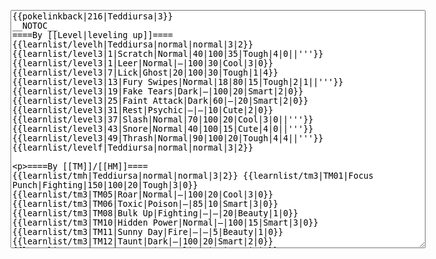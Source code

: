 </p><textarea readonly="" accesskey="," id="wpTextbox1" cols="80" rows="25" style="" class="mw-editfont-monospace" lang="en" dir="ltr" name="wpTextbox1">{{pokelinkback|216|Teddiursa|3}}
__NOTOC__
====By [[Level|leveling up]]====
{{learnlist/levelh|Teddiursa|normal|normal|3|2}}
{{learnlist/level3|1|Scratch|Normal|40|100|35|Tough|4|0||'''}}
{{learnlist/level3|1|Leer|Normal|—|100|30|Cool|3|0}}
{{learnlist/level3|7|Lick|Ghost|20|100|30|Tough|1|4}}
{{learnlist/level3|13|Fury Swipes|Normal|18|80|15|Tough|2|1||'''}}
{{learnlist/level3|19|Fake Tears|Dark|—|100|20|Smart|2|0}}
{{learnlist/level3|25|Faint Attack|Dark|60|—|20|Smart|2|0}}
{{learnlist/level3|31|Rest|Psychic|—|—|10|Cute|2|0}}
{{learnlist/level3|37|Slash|Normal|70|100|20|Cool|3|0||'''}}
{{learnlist/level3|43|Snore|Normal|40|100|15|Cute|4|0||'''}}
{{learnlist/level3|49|Thrash|Normal|90|100|20|Tough|4|4||'''}}
{{learnlist/levelf|Teddiursa|normal|normal|3|2}}

====By [[TM]]/[[HM]]====
{{learnlist/tmh|Teddiursa|normal|normal|3|2}}
{{learnlist/tm3|TM01|Focus Punch|Fighting|150|100|20|Tough|3|0}}
{{learnlist/tm3|TM05|Roar|Normal|—|100|20|Cool|3|0}}
{{learnlist/tm3|TM06|Toxic|Poison|—|85|10|Smart|3|0}}
{{learnlist/tm3|TM08|Bulk Up|Fighting|—|—|20|Beauty|1|0}}
{{learnlist/tm3|TM10|Hidden Power|Normal|—|100|15|Smart|3|0}}
{{learnlist/tm3|TM11|Sunny Day|Fire|—|—|5|Beauty|1|0}}
{{learnlist/tm3|TM12|Taunt|Dark|—|100|20|Smart|2|0}}
{{learnlist/tm3|TM17|Protect|Normal|—|—|10|Cute|1|0}}
{{learnlist/tm3|TM18|Rain Dance|Water|—|—|5|Tough|1|0}}
{{learnlist/tm3|TM21|Frustration|Normal|—|100|20|Cute|1|0||'''}}
{{learnlist/tm3|TM26|Earthquake|Ground|100|100|10|Tough|1|3}}
{{learnlist/tm3|TM27|Return|Normal|—|100|20|Cute|1|0||'''}}
{{learnlist/tm3|TM28|Dig|Ground|60|100|10|Smart|1|0}}
{{learnlist/tm3|TM31|Brick Break|Fighting|75|100|15|Cool|1|4}}
{{learnlist/tm3|TM32|Double Team|Normal|—|—|15|Cool|2|0}}
{{learnlist/tm3|TM40|Aerial Ace|Flying|60|—|20|Cool|2|0}}
{{learnlist/tm3|TM41|Torment|Dark|—|100|15|Tough|2|0}}
{{learnlist/tm3|TM42|Facade|Normal|70|100|20|Cute|2|0||'''}}
{{learnlist/tm3|TM43|Secret Power|Normal|70|100|20|Smart|1|0||'''}}
{{learnlist/tm3|TM44|Rest|Psychic|—|—|10|Cute|2|0}}
{{learnlist/tm3|TM45|Attract|Normal|—|100|15|Cute|2|0}}
{{learnlist/tm3|TM46|Thief|Dark|40|100|10|Tough|1|0}}
{{learnlist/tm3|HM01|Cut|Normal|50|95|30|Cool|2|1||'''}}
{{learnlist/tm3|HM04|Strength|Normal|80|100|15|Tough|2|1||'''}}
{{learnlist/tm3|HM06|Rock Smash|Fighting|20|100|15|Tough|1|0}}
{{learnlist/tmf|Teddiursa|normal|normal|3|2}}

====By {{pkmn|breeding}}====
{{learnlist/breedh|Teddiursa|normal|normal|3|2}}
{{learnlist/breed3|{{MSP/3|019|Rattata}}{{MSP/3|020|Raticate}}{{MSP/3|027|Sandshrew}}{{MSP/3|028|Sandslash}}{{MSP/3|056|Mankey}}{{MSP/3|057|Primeape}}&lt;br>{{MSP/3|190|Aipom}}{{MSP/3|194|Wooper}}{{MSP/3|195|Quagsire}}{{MSP/3|215|Sneasel}}{{MSP/3|220|Swinub}}{{MSP/3|221|Piloswine}}&lt;br>{{MSP/3|228|Houndour}}{{MSP/3|229|Houndoom}}{{MSP/3|231|Phanpy}}{{MSP/3|232|Donphan}}{{MSP/3|255|Torchic}}{{MSP/3|256|Combusken}}&lt;br>{{MSP/3|257|Blaziken}}{{MSP/3|287|Slakoth}}{{MSP/3|288|Vigoroth}}{{MSP/3|289|Slaking}}{{MSP/3|335|Zangoose}}|Counter|Fighting|—|100|20|Tough|2|0}}
{{learnlist/breed3|{{MSP/3|203|Girafarig}}{{MSP/3|209|Snubbull}}{{MSP/3|210|Granbull}}{{MSP/3|228|Houndour}}{{MSP/3|229|Houndoom}}{{MSP/3|261|Poochyena}}&lt;br>{{MSP/3|262|Mightyena}}{{MSP/3|303|Mawile}}{{MSP/3|336|Seviper}}|Crunch|Dark|80|100|15|Tough|1|4}}
{{learnlist/breed3|{{MSP/3|133|Eevee}}{{MSP/3|300|Skitty}}{{MSP/3|301|Delcatty}}{{MSP/3|303|Mawile}}|Fake Tears|Dark|—|100|20|Smart|2|0}}
{{learnlist/breed3|{{MSP/3|027|Sandshrew}}{{MSP/3|028|Sandslash}}{{MSP/3|215|Sneasel}}{{MSP/3|335|Zangoose}}|Metal Claw|Steel|50|95|35|Cool|4|0}}
{{learnlist/breed3|{{MSP/3|056|Mankey}}{{MSP/3|057|Primeape}}|Seismic Toss|Fighting|—|100|20|Tough|2|1}}
{{learnlist/breed3|{{MSP/3|293|Whismur}}{{MSP/3|294|Loudred}}{{MSP/3|295|Exploud}}|Sleep Talk|Normal|—|—|10|Cute|3|0}}
{{learnlist/breed3|{{MSP/3|032|Nidoran♂}}{{MSP/3|033|Nidorino}}{{MSP/3|034|Nidoking}}{{MSP/3|058|Growlithe}}{{MSP/3|059|Arcanine}}{{MSP/3|077|Ponyta}}&lt;br>{{MSP/3|078|Rapidash}}{{MSP/3|086|Seel}}{{MSP/3|087|Dewgong}}{{MSP/3|111|Rhyhorn}}{{MSP/3|112|Rhydon}}{{MSP/3|128|Tauros}}&lt;br>{{MSP/3|133|Eevee}}{{MSP/3|179|Mareep}}{{MSP/3|180|Flaaffy}}{{MSP/3|181|Ampharos}}{{MSP/3|203|Girafarig}}{{MSP/3|206|Dunsparce}}&lt;br>{{MSP/3|209|Snubbull}}{{MSP/3|210|Granbull}}{{MSP/3|220|Swinub}}{{MSP/3|221|Piloswine}}{{MSP/3|231|Phanpy}}{{MSP/3|232|Donphan}}&lt;br>{{MSP/3|234|Stantler}}{{MSP/3|261|Poochyena}}{{MSP/3|262|Mightyena}}{{MSP/3|293|Whismur}}{{MSP/3|294|Loudred}}{{MSP/3|295|Exploud}}&lt;br>{{MSP/3|322|Numel}}{{MSP/3|323|Camerupt}}|Take Down|Normal|90|85|20|Tough|6|0||'''}}
{{learnlist/breed3|{{MSP/3|054|Psyduck}}{{MSP/3|055|Golduck}}{{MSP/3|194|Wooper}}{{MSP/3|195|Quagsire}}{{MSP/3|206|Dunsparce}}{{MSP/3|230|Kingdra}}&lt;br>{{MSP/3|287|Slakoth}}{{MSP/3|288|Vigoroth}}{{MSP/3|289|Slaking}}{{MSP/3|363|Spheal}}{{MSP/3|364|Sealeo}}{{MSP/3|365|Walrein}}|Yawn|Normal|—|—|10|Cute|2|0}}
{{learnlist/breedf|Teddiursa|normal|normal|3|2}}

====By [[Move Tutor|tutoring]]====
{{learnlist/tutorh|Teddiursa|normal|normal|3|2}}
{{learnlist/tutor3|Body Slam|Normal|85|100|15|Tough|1|4||'''|yes|yes|yes}}
{{learnlist/tutor3|Counter|Fighting|—|100|20|Tough|2|0|||yes|yes|no}}
{{learnlist/tutor3|Defense Curl|Normal|—|—|40|Cute|2|0|||no|yes|no}}
{{learnlist/tutor3|Double-Edge|Normal|120|100|15|Tough|6|0||'''|yes|yes|yes}}
{{learnlist/tutor3|DynamicPunch|Fighting|100|50|5|Cool|2|1|||no|yes|no}}
{{learnlist/tutor3|Endure|Normal|—|—|10|Tough|2|0|||no|yes|no}}
{{learnlist/tutor3|Fire Punch|Fire|75|100|15|Beauty|4|0|||no|yes|no}}
{{learnlist/tutor3|Fury Cutter|Bug|10|95|20|Cool|3|0|||no|yes|no}}
{{learnlist/tutor3|Ice Punch|Ice|75|100|15|Beauty|4|0|||no|yes|no}}
{{learnlist/tutor3|Mega Kick|Normal|120|75|5|Cool|4|0||'''|yes|yes|no}}
{{learnlist/tutor3|Mega Punch|Normal|80|85|20|Tough|4|0||'''|yes|yes|no}}
{{learnlist/tutor3|Metronome|Normal|—|—|10|Cute|3|0|||yes|yes|no}}
{{learnlist/tutor3|Mimic|Normal|—|—|10|Cute|1|0|||yes|yes|yes}}
{{learnlist/tutor3|Mud-Slap|Ground|20|100|10|Cute|2|1|||no|yes|no}}
{{learnlist/tutor3|Rollout|Rock|30|90|20|Tough|3|0|||no|yes|no}}
{{learnlist/tutor3|Seismic Toss|Fighting|—|100|20|Tough|2|1|||yes|yes|yes}}
{{learnlist/tutor3|Sleep Talk|Normal|—|—|10|Cute|3|0|||no|yes|no}}
{{learnlist/tutor3|Snore|Normal|40|100|15|Cute|4|0||'''|no|yes|no}}
{{learnlist/tutor3|Substitute|Normal|—|—|10|Smart|2|0|||yes|yes|yes}}
{{learnlist/tutor3|Swagger|Normal|—|90|15|Cute|2|0|||no|yes|yes}}
{{learnlist/tutor3|Swift|Normal|60|—|20|Cool|2|0||'''|no|yes|no}}
{{learnlist/tutor3|Swords Dance|Normal|—|—|30|Beauty|1|0|||yes|yes|no}}
{{learnlist/tutor3|ThunderPunch|Electric|75|100|15|Cool|4|0|||no|yes|no}}
{{learnlist/tutorf|Teddiursa|normal|normal|3|2}}

====Special moves====
{{Shadow moves|216|11|Shadow Blitz|Shadow Mist|--|--|Refresh|Normal|Metal Claw|Steel|Lick|Ghost|Return|Normal|XD|normal|normal}}

[[fr:Teddiursa/Génération 3]]
[[it:Teddiursa/Mosse apprese in terza generazione]]
[[ja:ヒメグマ/第六世代以前のおぼえるわざ]]
[[zh:熊宝宝/第三世代招式表]]
